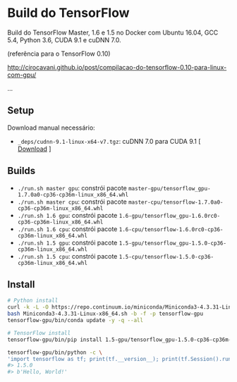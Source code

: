# Build do TensorFlow

Build do TensorFlow Master, 1.6 e 1.5 no Docker com Ubuntu 16.04, GCC 5.4, Python 3.6, CUDA 9.1 e cuDNN 7.0.

(referência para o TensorFlow 0.10)

http://cirocavani.github.io/post/compilacao-do-tensorflow-0.10-para-linux-com-gpu/

...

## Setup

Download manual necessário:

* `_deps/cudnn-9.1-linux-x64-v7.tgz`: cuDNN 7.0 para CUDA 9.1 [ [Download](https://developer.nvidia.com/rdp/cudnn-download) ]

## Builds

*  `./run.sh master gpu`: constrói pacote `master-gpu/tensorflow_gpu-1.7.0a0-cp36-cp36m-linux_x86_64.whl`
*  `./run.sh master cpu`: constrói pacote `master-cpu/tensorflow-1.7.0a0-cp36-cp36m-linux_x86_64.whl`
*  `./run.sh 1.6 gpu`: constrói pacote `1.6-gpu/tensorflow_gpu-1.6.0rc0-cp36-cp36m-linux_x86_64.whl`
*  `./run.sh 1.6 cpu`: constrói pacote `1.6-cpu/tensorflow-1.6.0rc0-cp36-cp36m-linux_x86_64.whl`
*  `./run.sh 1.5 gpu`: constrói pacote `1.5-gpu/tensorflow_gpu-1.5.0-cp36-cp36m-linux_x86_64.whl`
*  `./run.sh 1.5 cpu`: constrói pacote `1.5-cpu/tensorflow-1.5.0-cp36-cp36m-linux_x86_64.whl`

## Install

```sh
# Python install
curl -k -L -O https://repo.continuum.io/miniconda/Miniconda3-4.3.31-Linux-x86_64.sh
bash Miniconda3-4.3.31-Linux-x86_64.sh -b -f -p tensorflow-gpu
tensorflow-gpu/bin/conda update -y -q --all

# TensorFlow install
tensorflow-gpu/bin/pip install 1.5-gpu/tensorflow_gpu-1.5.0-cp36-cp36m-linux_x86_64.whl

tensorflow-gpu/bin/python -c \
'import tensorflow as tf; print(tf.__version__); print(tf.Session().run(tf.constant("Hello, World!")))'
#> 1.5.0
#> b'Hello, World!'
```
